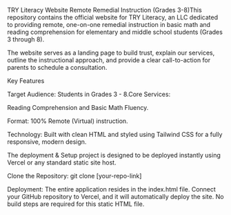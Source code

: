 TRY Literacy Website Remote Remedial Instruction (Grades 3-8)This repository contains the official website for TRY Literacy, an LLC dedicated to providing remote, one-on-one remedial instruction in basic math and reading comprehension for elementary and middle school students (Grades 3 through 8).

The website serves as a landing page to build trust, explain our services, outline the instructional approach, and provide a clear call-to-action for parents to schedule a consultation.

Key Features

Target Audience: Students in Grades 3 - 8.Core Services: 

Reading Comprehension and Basic Math Fluency.

Format: 100% Remote (Virtual) instruction.

Technology: Built with clean HTML and styled using Tailwind CSS for a fully responsive, modern design.

The deployment & Setup project is designed to be deployed instantly using Vercel or any standard static site host.

Clone the Repository: git clone [your-repo-link]

Deployment: The entire application resides in the index.html file. Connect your GitHub repository to Vercel, and it will automatically deploy the site. No build steps are required for this static HTML file.